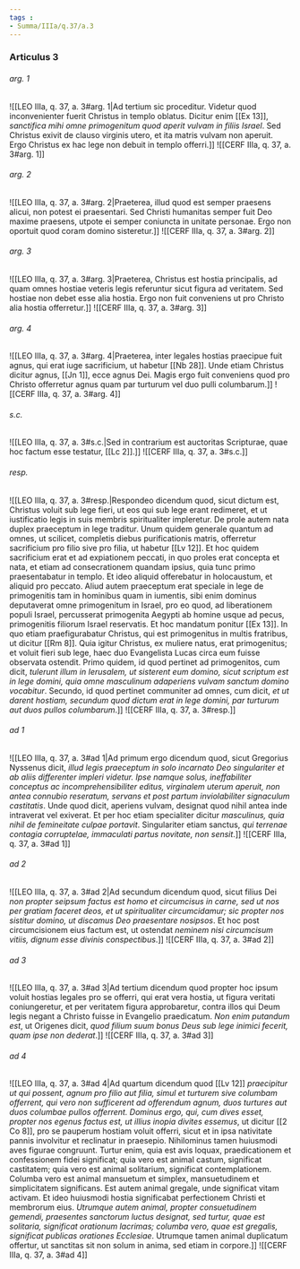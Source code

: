 ```yaml
---
tags : 
- Summa/IIIa/q.37/a.3
---
```


### Articulus 3

###### arg. 1
![[LEO IIIa, q. 37, a. 3#arg. 1|Ad tertium sic proceditur. Videtur quod inconvenienter fuerit Christus in templo oblatus. Dicitur enim [[Ex 13]], *sanctifica mihi omne primogenitum quod aperit vulvam in filiis Israel*. Sed Christus exivit de clauso virginis utero, et ita matris vulvam non aperuit. Ergo Christus ex hac lege non debuit in templo offerri.]]
![[CERF IIIa, q. 37, a. 3#arg. 1]]

###### arg. 2
![[LEO IIIa, q. 37, a. 3#arg. 2|Praeterea, illud quod est semper praesens alicui, non potest ei praesentari. Sed Christi humanitas semper fuit Deo maxime praesens, utpote ei semper coniuncta in unitate personae. Ergo non oportuit quod coram domino sisteretur.]]
![[CERF IIIa, q. 37, a. 3#arg. 2]]

###### arg. 3
![[LEO IIIa, q. 37, a. 3#arg. 3|Praeterea, Christus est hostia principalis, ad quam omnes hostiae veteris legis referuntur sicut figura ad veritatem. Sed hostiae non debet esse alia hostia. Ergo non fuit conveniens ut pro Christo alia hostia offerretur.]]
![[CERF IIIa, q. 37, a. 3#arg. 3]]

###### arg. 4
![[LEO IIIa, q. 37, a. 3#arg. 4|Praeterea, inter legales hostias praecipue fuit agnus, qui erat iuge sacrificium, ut habetur [[Nb 28]]. Unde etiam Christus dicitur agnus, [[Jn 1]], ecce agnus Dei. Magis ergo fuit conveniens quod pro Christo offerretur agnus quam par turturum vel duo pulli columbarum.]]
![[CERF IIIa, q. 37, a. 3#arg. 4]]

###### s.c.
![[LEO IIIa, q. 37, a. 3#s.c.|Sed in contrarium est auctoritas Scripturae, quae hoc factum esse testatur, [[Lc 2]].]]
![[CERF IIIa, q. 37, a. 3#s.c.]]

###### resp.
![[LEO IIIa, q. 37, a. 3#resp.|Respondeo dicendum quod, sicut dictum est, Christus voluit sub lege fieri, ut eos qui sub lege erant redimeret, et ut iustificatio legis in suis membris spiritualiter impleretur. De prole autem nata duplex praeceptum in lege traditur. Unum quidem generale quantum ad omnes, ut scilicet, completis diebus purificationis matris, offerretur sacrificium pro filio sive pro filia, ut habetur [[Lv 12]]. Et hoc quidem sacrificium erat et ad expiationem peccati, in quo proles erat concepta et nata, et etiam ad consecrationem quandam ipsius, quia tunc primo praesentabatur in templo. Et ideo aliquid offerebatur in holocaustum, et aliquid pro peccato. Aliud autem praeceptum erat speciale in lege de primogenitis tam in hominibus quam in iumentis, sibi enim dominus deputaverat omne primogenitum in Israel, pro eo quod, ad liberationem populi Israel, percusserat primogenita Aegypti ab homine usque ad pecus, primogenitis filiorum Israel reservatis. Et hoc mandatum ponitur [[Ex 13]]. In quo etiam praefigurabatur Christus, qui est primogenitus in multis fratribus, ut dicitur [[Rm 8]]. Quia igitur Christus, ex muliere natus, erat primogenitus; et voluit fieri sub lege, haec duo Evangelista Lucas circa eum fuisse observata ostendit. Primo quidem, id quod pertinet ad primogenitos, cum dicit, *tulerunt illum in Ierusalem, ut sisterent eum domino, sicut scriptum est in lege domini, quia omne masculinum adaperiens vulvam sanctum domino vocabitur*. Secundo, id quod pertinet communiter ad omnes, cum dicit, *et ut darent hostiam, secundum quod dictum erat in lege domini, par turturum aut duos pullos columbarum*.]]
![[CERF IIIa, q. 37, a. 3#resp.]]

###### ad 1
![[LEO IIIa, q. 37, a. 3#ad 1|Ad primum ergo dicendum quod, sicut Gregorius Nyssenus dicit, *illud legis praeceptum in solo incarnato Deo singulariter et ab aliis differenter impleri videtur. Ipse namque solus, ineffabiliter conceptus ac incomprehensibiliter editus, virginalem uterum aperuit, non antea connubio reseratum, servans et post partum inviolabiliter signaculum castitatis*. Unde quod dicit, aperiens vulvam, designat quod nihil antea inde intraverat vel exiverat. Et per hoc etiam specialiter dicitur *masculinus, quia nihil de femineitate culpae portavit*. Singulariter etiam sanctus, *qui terrenae contagia corruptelae, immaculati partus novitate, non sensit*.]]
![[CERF IIIa, q. 37, a. 3#ad 1]]

###### ad 2
![[LEO IIIa, q. 37, a. 3#ad 2|Ad secundum dicendum quod, sicut filius Dei *non propter seipsum factus est homo et circumcisus in carne, sed ut nos per gratiam faceret deos, et ut spiritualiter circumcidamur; sic propter nos sistitur domino, ut discamus Deo praesentare nosipsos*. Et hoc post circumcisionem eius factum est, ut ostendat *neminem nisi circumcisum vitiis, dignum esse divinis conspectibus*.]]
![[CERF IIIa, q. 37, a. 3#ad 2]]

###### ad 3
![[LEO IIIa, q. 37, a. 3#ad 3|Ad tertium dicendum quod propter hoc ipsum voluit hostias legales pro se offerri, qui erat vera hostia, ut figura veritati coniungeretur, et per veritatem figura approbaretur, contra illos qui Deum legis negant a Christo fuisse in Evangelio praedicatum. *Non enim putandum est*, ut Origenes dicit, *quod filium suum bonus Deus sub lege inimici fecerit, quam ipse non dederat*.]]
![[CERF IIIa, q. 37, a. 3#ad 3]]

###### ad 4
![[LEO IIIa, q. 37, a. 3#ad 4|Ad quartum dicendum quod [[Lv 12]] *praecipitur ut qui possent, agnum pro filio aut filia, simul et turturem sive columbam offerrent, qui vero non sufficerent ad offerendum agnum, duos turtures aut duos columbae pullos offerrent. Dominus ergo, qui, cum dives esset, propter nos egenus factus est, ut illius inopia divites essemus*, ut dicitur [[2 Co 8]], pro se pauperum hostiam voluit offerri, sicut et in ipsa nativitate pannis involvitur et reclinatur in praesepio. Nihilominus tamen huiusmodi aves figurae congruunt. Turtur enim, quia est avis loquax, praedicationem et confessionem fidei significat; quia vero est animal castum, significat castitatem; quia vero est animal solitarium, significat contemplationem. Columba vero est animal mansuetum et simplex, mansuetudinem et simplicitatem significans. Est autem animal gregale, unde significat vitam activam. Et ideo huiusmodi hostia significabat perfectionem Christi et membrorum eius. *Utrumque autem animal, propter consuetudinem gemendi, praesentes sanctorum luctus designat, sed turtur, quae est solitaria, significat orationum lacrimas; columba vero, quae est gregalis, significat publicas orationes Ecclesiae*. Utrumque tamen animal duplicatum offertur, ut sanctitas sit non solum in anima, sed etiam in corpore.]]
![[CERF IIIa, q. 37, a. 3#ad 4]]

